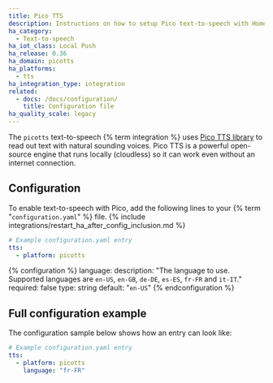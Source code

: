 ```yaml
---
title: Pico TTS
description: Instructions on how to setup Pico text-to-speech with Home Assistant.
ha_category:
  - Text-to-speech
ha_iot_class: Local Push
ha_release: 0.36
ha_domain: picotts
ha_platforms:
  - tts
ha_integration_type: integration
related:
  - docs: /docs/configuration/
    title: Configuration file
ha_quality_scale: legacy
---
```


The `picotts` text-to-speech {% term integration %} uses [Pico TTS library](https://github.com/naggety/picotts) to read out text with natural sounding voices.
Pico TTS is a powerful open-source engine that runs locally (cloudless) so it can work even without an internet connection.

## Configuration

To enable text-to-speech with Pico, add the following lines to your {% term "`configuration.yaml`" %} file.
{% include integrations/restart_ha_after_config_inclusion.md %}

```yaml
# Example configuration.yaml entry
tts:
  - platform: picotts
```

{% configuration %}
language:
  description: "The language to use. Supported languages are `en-US`, `en-GB`, `de-DE`, `es-ES`, `fr-FR` and `it-IT`."
  required: false
  type: string
  default: "`en-US`"
{% endconfiguration %}

## Full configuration example

The configuration sample below shows how an entry can look like:

```yaml
# Example configuration.yaml entry
tts:
  - platform: picotts
    language: "fr-FR"
```
